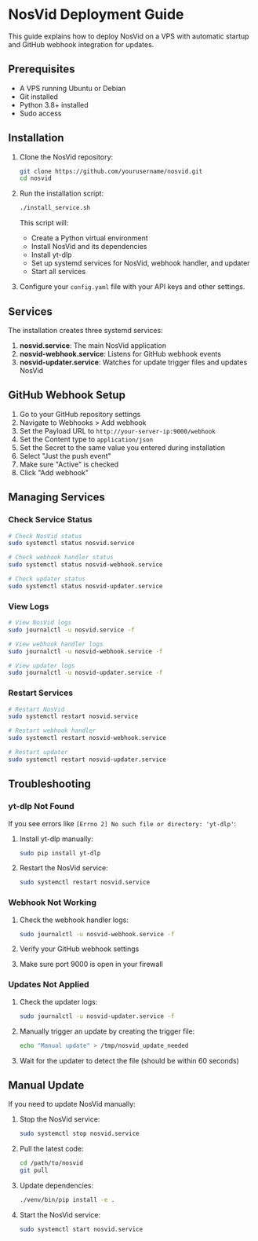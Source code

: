 # NosVid Deployment Guide

This guide explains how to deploy NosVid on a VPS with automatic startup and GitHub webhook integration for updates.

## Prerequisites

- A VPS running Ubuntu or Debian
- Git installed
- Python 3.8+ installed
- Sudo access

## Installation

1. Clone the NosVid repository:
   ```bash
   git clone https://github.com/yourusername/nosvid.git
   cd nosvid
   ```

2. Run the installation script:
   ```bash
   ./install_service.sh
   ```

   This script will:
   - Create a Python virtual environment
   - Install NosVid and its dependencies
   - Install yt-dlp
   - Set up systemd services for NosVid, webhook handler, and updater
   - Start all services

3. Configure your `config.yaml` file with your API keys and other settings.

## Services

The installation creates three systemd services:

1. **nosvid.service**: The main NosVid application
2. **nosvid-webhook.service**: Listens for GitHub webhook events
3. **nosvid-updater.service**: Watches for update trigger files and updates NosVid

## GitHub Webhook Setup

1. Go to your GitHub repository settings
2. Navigate to Webhooks > Add webhook
3. Set the Payload URL to `http://your-server-ip:9000/webhook`
4. Set the Content type to `application/json`
5. Set the Secret to the same value you entered during installation
6. Select "Just the push event"
7. Make sure "Active" is checked
8. Click "Add webhook"

## Managing Services

### Check Service Status

```bash
# Check NosVid status
sudo systemctl status nosvid.service

# Check webhook handler status
sudo systemctl status nosvid-webhook.service

# Check updater status
sudo systemctl status nosvid-updater.service
```

### View Logs

```bash
# View NosVid logs
sudo journalctl -u nosvid.service -f

# View webhook handler logs
sudo journalctl -u nosvid-webhook.service -f

# View updater logs
sudo journalctl -u nosvid-updater.service -f
```

### Restart Services

```bash
# Restart NosVid
sudo systemctl restart nosvid.service

# Restart webhook handler
sudo systemctl restart nosvid-webhook.service

# Restart updater
sudo systemctl restart nosvid-updater.service
```

## Troubleshooting

### yt-dlp Not Found

If you see errors like `[Errno 2] No such file or directory: 'yt-dlp'`:

1. Install yt-dlp manually:
   ```bash
   sudo pip install yt-dlp
   ```

2. Restart the NosVid service:
   ```bash
   sudo systemctl restart nosvid.service
   ```

### Webhook Not Working

1. Check the webhook handler logs:
   ```bash
   sudo journalctl -u nosvid-webhook.service -f
   ```

2. Verify your GitHub webhook settings
3. Make sure port 9000 is open in your firewall

### Updates Not Applied

1. Check the updater logs:
   ```bash
   sudo journalctl -u nosvid-updater.service -f
   ```

2. Manually trigger an update by creating the trigger file:
   ```bash
   echo "Manual update" > /tmp/nosvid_update_needed
   ```

3. Wait for the updater to detect the file (should be within 60 seconds)

## Manual Update

If you need to update NosVid manually:

1. Stop the NosVid service:
   ```bash
   sudo systemctl stop nosvid.service
   ```

2. Pull the latest code:
   ```bash
   cd /path/to/nosvid
   git pull
   ```

3. Update dependencies:
   ```bash
   ./venv/bin/pip install -e .
   ```

4. Start the NosVid service:
   ```bash
   sudo systemctl start nosvid.service
   ```
